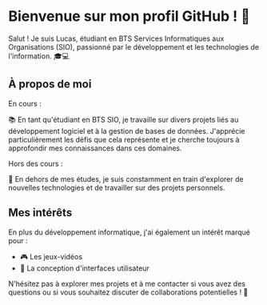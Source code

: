 # Bienvenue sur mon profil GitHub ! 👋

Salut ! Je suis Lucas, étudiant en BTS Services Informatiques aux Organisations (SIO), passionné par le développement et les technologies de l'information. 🎓💻

## À propos de moi

En cours :

📚 En tant qu'étudiant en BTS SIO, je travaille sur divers projets liés au développement logiciel et à la gestion de bases de données. J'apprécie particulièrement les défis que cela représente et je cherche toujours à approfondir mes connaissances dans ces domaines.

Hors des cours :

🌟 En dehors de mes études, je suis constamment en train d'explorer de nouvelles technologies et de travailler sur des projets personnels.

## Mes intérêts

En plus du développement informatique, j'ai également un intérêt marqué pour :

- 🎮 Les jeux-vidéos
- 🎨 La conception d'interfaces utilisateur

N'hésitez pas à explorer mes projets et à me contacter si vous avez des questions ou si vous souhaitez discuter de collaborations potentielles ! 🚀
